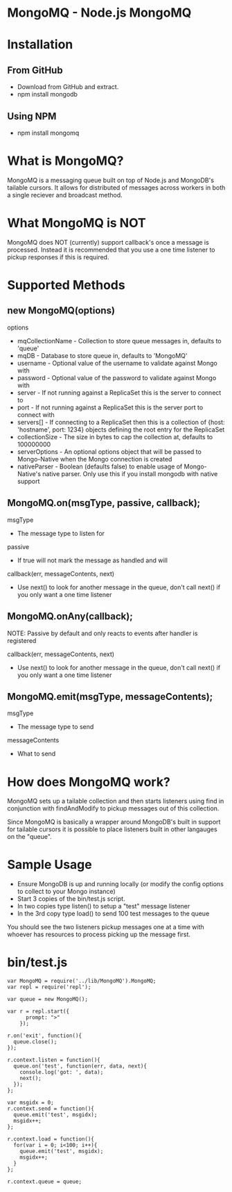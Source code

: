 MongoMQ - Node.js MongoMQ
=========================
Installation
============

From GitHub
-----------
  * Download from GitHub and extract.
  * npm install mongodb

Using NPM
---------
  * npm install mongomq
    
What is MongoMQ?
================

MongoMQ is a messaging queue built on top of Node.js and MongoDB's tailable cursors.  It allows for distributed of messages across workers in both a single reciever and broadcast method.

What MongoMQ is NOT
===================

MongoMQ does NOT (currently) support callback's once a message is processed.  Instead it is recommended that you use a one time listener to pickup responses if this is required.

Supported Methods
=================

new MongoMQ(options)
--------------------
options
  * mqCollectionName - Collection to store queue messages in, defaults to 'queue'
  * mqDB             - Database to store queue in, defaults to 'MongoMQ'
  * username         - Optional value of the username to validate against Mongo with
  * password         - Optional value of the password to validate against Mongo with
  * server           - If not running against a ReplicaSet this is the server to connect to
  * port             - If not running against a ReplicaSet this is the server port to connect with
  * servers[]        - If connecting to a ReplicaSet then this is a collection of {host: 'hostname', port: 1234} objects defining the root entry for the ReplicaSet
  * collectionSize   - The size in bytes to cap the collection at, defaults to 100000000
  * serverOptions    - An optional options object that will be passed to Mongo-Native when the Mongo connection is created
  * nativeParser     - Boolean (defaults false) to enable usage of Mongo-Native's native parser.  Only use this if you install mongodb with native support

MongoMQ.on(msgType, passive, callback);
---------------------------------------
msgType
  * The message type to listen for
  
passive
  * If true will not mark the message as handled and will
  
callback(err, messageContents, next)
  * Use next() to look for another message in the queue, don't call next() if you only want a one time listener

MongoMQ.onAny(callback);
------------------------
NOTE: Passive by default and only reacts to events after handler is registered

callback(err, messageContents, next)
  * Use next() to look for another message in the queue, don't call next() if you only want a one time listener

MongoMQ.emit(msgType, messageContents);
---------------------------------------
msgType
  * The message type to send
  
messageContents
  * What to send

How does MongoMQ work?
======================

MongoMQ sets up a tailable collection and then starts listeners using find in conjunction with findAndModify to pickup messages out of this collection.

Since MongoMQ is basically a wrapper around MongoDB's built in support for tailable cursors it is possible to place listeners built in other langauges on the "queue".

Sample Usage
============

  * Ensure MongoDB is up and running locally (or modify the config options to collect to your Mongo instance)
  * Start 3 copies of the bin/test.js script.
  * In two copies type listen() to setup a "test" message listener
  * In the 3rd copy type load() to send 100 test messages to the queue
  
You should see the two listeners pickup messages one at a time with whoever has resources to process picking up the message first.

bin/test.js
===========

    var MongoMQ = require('../lib/MongoMQ').MongoMQ;
    var repl = require('repl');

    var queue = new MongoMQ();

    var r = repl.start({
          prompt: ">"
        });

    r.on('exit', function(){
      queue.close();
    });

    r.context.listen = function(){
      queue.on('test', function(err, data, next){
        console.log('got: ', data);
        next();
      });
    };

    var msgidx = 0;
    r.context.send = function(){
      queue.emit('test', msgidx);
      msgidx++;
    };

    r.context.load = function(){
      for(var i = 0; i<100; i++){
        queue.emit('test', msgidx);
        msgidx++;
      }
    };

    r.context.queue = queue;